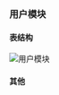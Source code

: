 ### 用户模块

#### 表结构

![用户模块](http://easyun.oss-cn-shanghai.aliyuncs.com/aegicare/picture/1620400441083_%E7%94%A8%E6%88%B7%E7%BB%93%E6%9E%84.png)



#### 其他

